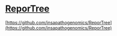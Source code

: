 # [ReporTree](https://github.com/insapathogenomics/ReporTree)

[https://github.com/insapathogenomics/ReporTree](https://github.com/insapathogenomics/ReporTree)
